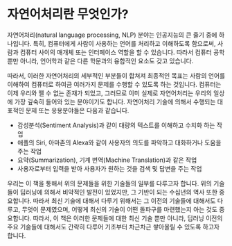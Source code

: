 # 자연어처리란 무엇인가?

자연어처리(natural language processing, NLP) 분야는 인공지능의 큰 줄기 중에 하나입니다. 특히, 컴퓨터에게 사람이 사용하는 언어를 처리하고 이해하도록 함으로써, 사람과 컴퓨터 사이의 매개체 또는 인터페이스 역할을 할 수 있습니다. 따라서 컴퓨터 공학 뿐만 아니라, 언어학과 같은 다른 학문과의 융합적인 요소도 갖고 있습니다.

따라서, 이러한 자연어처리의 세부적인 부분들이 합쳐져 최종적인 목표는 사람의 언어를 이해하여 컴퓨터로 하여금 여러가지 문제를 수행할 수 있도록 하는 것입니다. 컴퓨터는 이제 우리와 뗄 수 없는 존재가 되었고, 그러므로 이미 실제로 자연어처리는 우리의 일상에 가장 깊숙히 들어와 있는 분야이기도 합니다. 자연어처리 기술에 의해서 수행되는 대표적인 문제 또는 응용분야들은 다음과 같습니다.

- 감성분석(Sentiment Analysis)과 같이 대량의 텍스트를 이해하고 수치화 하는 작업
- 애플의 Siri, 아마존의 Alexa와 같이 사용자의 의도를 파악하고 대화하거나 도움을 주는 작업
- 요약(Summarization), 기계 번역(Machine Translation)과 같은 작업
- 사용자로부터 입력을 받아 사용자가 원하는 것을 검색 및 답변을 주는 작업

우리는 이 책을 통해서 위의 문제들을 위한 기술들의 일부를 다루고자 합니다. 위의 기술들이 딥러닝에 의해서 비약적인 발전이 있었지만, 그 기반이 되는 수십년의 역사 또한 중요합니다. 따라서 최신 기술에 대해서 다루기 위해서는 그 이전의 기술들에 대해서도 다루고, 무엇이 문제였으며, 어떻게 최신의 기술이 어떤 돌파구를 마련했는지 아는 것도 중요합니다. 따라서, 이 책은 이러한 문제들에 대한 최신 기술 뿐만 아니라, 딥러닝 이전의 주요 기술들에 대해서도 간략히 다루어 기초부터 차근차근 쌓아올릴 수 있도록 하고자 합니다.
